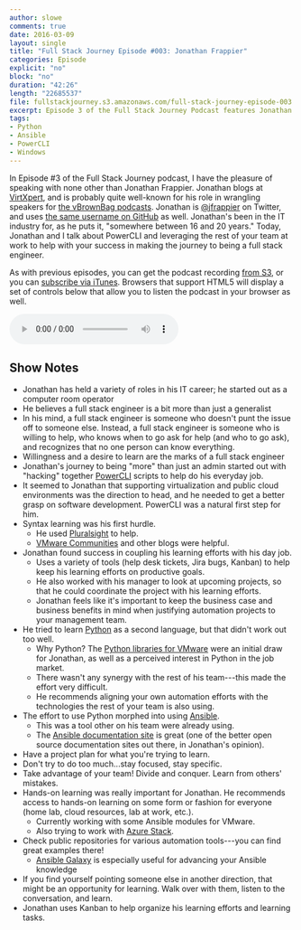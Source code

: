 ```yaml
---
author: slowe
comments: true
date: 2016-03-09
layout: single
title: "Full Stack Journey Episode #003: Jonathan Frappier"
categories: Episode
explicit: "no"
block: "no"
duration: "42:26"
length: "22685537"
file: fullstackjourney.s3.amazonaws.com/full-stack-journey-episode-003.mp3
excerpt: Episode 3 of the Full Stack Journey Podcast features Jonathan Frappier, who talks to Scott about his journey into automation with tools like PowerCLI and Ansible.
tags:
- Python
- Ansible
- PowerCLI
- Windows
---
```


In Episode #3 of the Full Stack Journey podcast, I have the pleasure of speaking with none other than Jonathan Frappier. Jonathan blogs at [VirtXpert][link-1], and is probably quite well-known for his role in wrangling speakers for [the vBrownBag podcasts][link-4]. Jonathan is [@jfrappier][link-2] on Twitter, and uses [the same username on GitHub][link-3] as well. Jonathan's been in the IT industry for, as he puts it, "somewhere between 16 and 20 years." Today, Jonathan and I talk about PowerCLI and leveraging the rest of your team at work to help with your success in making the journey to being a full stack engineer.

As with previous episodes, you can get the podcast recording [from S3][link-5], or you can [subscribe via iTunes][link-6]. Browsers that support HTML5 will display a set of controls below that allow you to listen the podcast in your browser as well.

<audio controls>
  <source src="http://fullstackjourney.s3.amazonaws.com/full-stack-journey-episode-003.mp3" type="audio/mpeg">
If you're seeing this message, your browser does not support HTML5 audio elements.</audio>

## Show Notes

* Jonathan has held a variety of roles in his IT career; he started out as a computer room operator
* He believes a full stack engineer is a bit more than just a generalist
* In his mind, a full stack engineer is someone who doesn't punt the issue off to someone else. Instead, a full stack engineer is someone who is willing to help, who knows when to go ask for help (and who to go ask), and recognizes that no one person can know everything.
* Willingness and a desire to learn are the marks of a full stack engineer
* Jonathan's journey to being "more" than just an admin started out with "hacking" together [PowerCLI][link-7] scripts to help do his everyday job.
* It seemed to Jonathan that supporting virtualization and public cloud environments was the direction to head, and he needed to get a better grasp on software development. PowerCLI was a natural first step for him.
* Syntax learning was his first hurdle.
    - He used [Pluralsight][link-8] to help.
    - [VMware Communities][link-9] and other blogs were helpful.
* Jonathan found success in coupling his learning efforts with his day job.
    - Uses a variety of tools (help desk tickets, Jira bugs, Kanban) to help keep his learning efforts on productive goals.
    - He also worked with his manager to look at upcoming projects, so that he could coordinate the project with his learning efforts.
    - Jonathan feels like it's important to keep the business case and business benefits in mind when justifying automation projects to your management team.
* He tried to learn [Python][link-10] as a second language, but that didn't work out too well.
    - Why Python? The [Python libraries for VMware][link-15] were an initial draw for Jonathan, as well as a perceived interest in Python in the job market.
    - There wasn't any synergy with the rest of his team---this made the effort very difficult.
    - He recommends aligning your own automation efforts with the technologies the rest of your team is also using.
* The effort to use Python morphed into using [Ansible][link-11].
    - This was a tool other on his team were already using.
    - The [Ansible documentation site][link-12] is great (one of the better open source documentation sites out there, in Jonathan's opinion).
* Have a project plan for what you're trying to learn.
* Don't try to do too much...stay focused, stay specific.
* Take advantage of your team! Divide and conquer. Learn from others' mistakes.
* Hands-on learning was really important for Jonathan. He recommends access to hands-on learning on some form or fashion for everyone (home lab, cloud resources, lab at work, etc.).
    - Currently working with some Ansible modules for VMware.
    - Also trying to work with [Azure Stack][link-13].
* Check public repositories for various automation tools---you can find great examples there!
    - [Ansible Galaxy][link-14] is especially useful for advancing your Ansible knowledge
* If you find yourself pointing someone else in another direction, that might be an opportunity for learning. Walk over with them, listen to the conversation, and learn.
* Jonathan uses Kanban to help organize his learning efforts and learning tasks.


[link-1]: http://www.virtxpert.com
[link-2]: https://twitter.com/jfrappier
[link-3]: https://github.com/jfrappier
[link-4]: http://professionalvmware.com/brownbags/
[link-5]: http://fullstackjourney.s3.amazonaws.com/full-stack-journey-episode-003.mp3
[link-6]: https://itunes.apple.com/us/podcast/full-stack-journey/id1073172158?mt=2
[link-7]: https://en.wikipedia.org/wiki/PowerCLI
[link-8]: http://www.pluralsight.com/
[link-9]: https://communities.vmware.com/
[link-10]: https://www.python.org/
[link-11]: https://www.ansible.com/
[link-12]: http://docs.ansible.com/
[link-13]: https://azure.microsoft.com/en-us/overview/azure-stack/
[link-14]: https://galaxy.ansible.com/
[link-15]: https://github.com/vmware/pyvmomi
